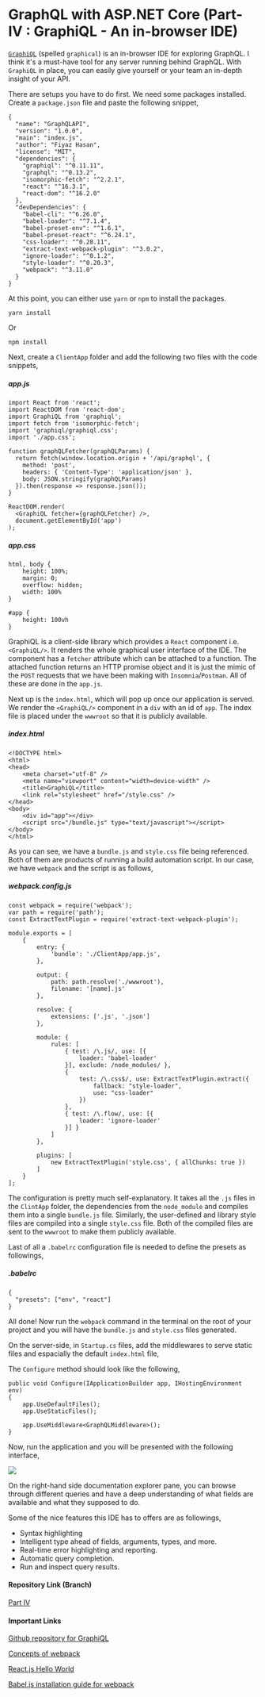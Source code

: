 # GraphQL with ASP.NET Core (Part- IV : GraphiQL - An in-browser IDE)

[`GraphiQL`](https://github.com/graphql/graphiql) (spelled `graphical`) is an in-browser IDE for exploring GraphQL. I think it's a must-have tool for any server running behind GraphQL. With `GraphiQL` in place, you can easily give yourself or your team an in-depth insight of your API.

There are setups you have to do first. We need some packages installed. Create a `package.json` file and paste the following snippet,

    {
      "name": "GraphQLAPI",
      "version": "1.0.0",
      "main": "index.js",
      "author": "Fiyaz Hasan",
      "license": "MIT",
      "dependencies": {
        "graphiql": "^0.11.11",
        "graphql": "^0.13.2",
        "isomorphic-fetch": "^2.2.1",
        "react": "^16.3.1",
        "react-dom": "^16.2.0"
      },
      "devDependencies": {
        "babel-cli": "^6.26.0",
        "babel-loader": "^7.1.4",
        "babel-preset-env": "^1.6.1",
        "babel-preset-react": "^6.24.1",
        "css-loader": "^0.28.11",
        "extract-text-webpack-plugin": "^3.0.2",
        "ignore-loader": "^0.1.2",
        "style-loader": "^0.20.3",
        "webpack": "^3.11.0"
      }
    }

At this point, you can either use `yarn` or `npm` to install the packages.

    yarn install

Or

    npm install

Next, create a `ClientApp` folder and add the following two files with the code snippets,

##### app.js

```
import React from 'react';
import ReactDOM from 'react-dom';
import GraphiQL from 'graphiql';
import fetch from 'isomorphic-fetch';
import 'graphiql/graphiql.css';
import './app.css';

function graphQLFetcher(graphQLParams) {
  return fetch(window.location.origin + '/api/graphql', {
    method: 'post',
    headers: { 'Content-Type': 'application/json' },
    body: JSON.stringify(graphQLParams)
  }).then(response => response.json());
}

ReactDOM.render(
  <GraphiQL fetcher={graphQLFetcher} />,
  document.getElementById('app')
);
```

##### app.css

```
html, body {
    height: 100%;
    margin: 0;
    overflow: hidden;
    width: 100%
}

#app {
    height: 100vh
}
```

GraphiQL is a client-side library which provides a `React` component i.e. `<GraphiQL/>`. It renders the whole graphical user interface of the IDE. The component has a `fetcher` attribute which can be attached to a function. The attached function returns an HTTP promise object and it is just the mimic of the `POST` requests that we have been making with `Insomnia`/`Postman`. All of these are done in the `app.js`.

Next up is the `index.html`, which will pop up once our application is served. We render the `<GraphiQL/>` component in a `div` with an id of `app`. The index file is placed under the `wwwroot` so that it is publicly available.

##### index.html

```
<!DOCTYPE html>
<html>
<head>
    <meta charset="utf-8" />
    <meta name="viewport" content="width=device-width" />
    <title>GraphiQL</title>
    <link rel="stylesheet" href="/style.css" />
</head>
<body>
    <div id="app"></div>
    <script src="/bundle.js" type="text/javascript"></script>
</body>
</html>
```

As you can see, we have a `bundle.js` and `style.css` file being referenced. Both of them are products of running a build automation script. In our case, we have `webpack` and the script is as follows,

##### webpack.config.js

```
const webpack = require('webpack');
var path = require('path');
const ExtractTextPlugin = require('extract-text-webpack-plugin');

module.exports = [
    {
        entry: {
            'bundle': './ClientApp/app.js',
        },

        output: {
            path: path.resolve('./wwwroot'),
            filename: '[name].js'
        },

        resolve: {
            extensions: ['.js', '.json']
        },

        module: {
            rules: [
                { test: /\.js/, use: [{
                    loader: 'babel-loader'
                }], exclude: /node_modules/ },
                {
                    test: /\.css$/, use: ExtractTextPlugin.extract({
                        fallback: "style-loader",
                        use: "css-loader"
                    })
                },
                { test: /\.flow/, use: [{
                    loader: 'ignore-loader'
                }] }
            ]
        },

        plugins: [
            new ExtractTextPlugin('style.css', { allChunks: true })
        ]
    }
];
```

The configuration is pretty much self-explanatory. It takes all the `.js` files in the `ClintApp` folder, the dependencies from the `node_module` and compiles them into a single `bundle.js` file. Similarly, the user-defined and library style files are compiled into a single `style.css` file. Both of the compiled files are sent to the `wwwroot` to make them publicly available.

Last of all a `.babelrc` configuration file is needed to define the presets as followings,

##### .babelrc

```
{
  "presets": ["env", "react"]
}
```

All done! Now run the `webpack` command in the terminal on the root of your project and you will have the `bundle.js` and `style.css` files generated.

On the server-side, in `Startup.cs` files, add the middlewares to serve static files and espacially the default `index.html` file,

The `Configure` method should look like the following,

```
public void Configure(IApplicationBuilder app, IHostingEnvironment env)
{
    app.UseDefaultFiles();
    app.UseStaticFiles();

    app.UseMiddleware<GraphQLMiddleware>();
}
```

Now, run the application and you will be presented with the following interface,

<a href="https://4.bp.blogspot.com/-jyUyY3Ug6rY/WtTnfuaS-jI/AAAAAAAAB2k/QiAhyrDpYFQnKALSGzlLXTuWnvcNNha8ACLcBGAs/s1600/GraphiQL.png" imageanchor="1" ><img border="0" src="https://4.bp.blogspot.com/-jyUyY3Ug6rY/WtTnfuaS-jI/AAAAAAAAB2k/QiAhyrDpYFQnKALSGzlLXTuWnvcNNha8ACLcBGAs/s1600/GraphiQL.png" data-original-width="1600" data-original-height="1044" /></a>

On the right-hand side documentation explorer pane, you can browse through different queries and have a deep understanding of what fields are available and what they supposed to do.

Some of the nice features this IDE has to offers are as followings,

* Syntax highlighting
* Intelligent type ahead of fields, arguments, types, and more.
* Real-time error highlighting and reporting.
* Automatic query completion.
* Run and inspect query results.

#### Repository Link (Branch)

[Part IV](https://github.com/fiyazbinhasan/GraphQLCore/tree/Part_III_Dependency_Injection)

#### Important Links

[Github repository for GraphiQL](https://github.com/graphql/graphiql)

[Concepts of webpack](https://webpack.js.org/concepts/)

[React.js Hello World](https://reactjs.org/docs/hello-world.html)

[Babel.js installation guide for webpack](https://babeljs.io/docs/setup/#installation)
